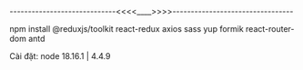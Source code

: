 
-----------------------------<<<<____>>>>---------------------------------

npm install @reduxjs/toolkit react-redux axios sass yup formik react-router-dom antd

Cài đặt:
node 18.16.1 | 4.4.9
